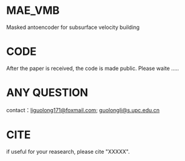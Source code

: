 # MAE_VMB
Masked antoencoder for subsurface velocity building

# CODE
After the paper is received, the code is made public. Please waite .....

# ANY QUESTION 
contact：liguolong171@foxmail.com; guolongli@s.upc.edu.cn

# CITE
if useful for your reasearch, please cite "XXXXX".


